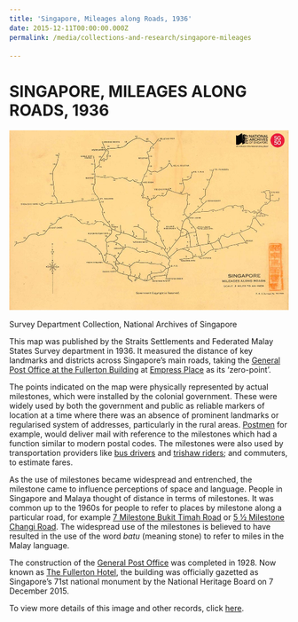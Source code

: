 ```yaml
---
title: 'Singapore, Mileages along Roads, 1936'
date: 2015-12-11T00:00:00.000Z
permalink: /media/collections-and-research/singapore-mileages

---
```



<iframe id="pxcelframe" src="//t.sharethis.com/a/t_.htm?ver=0.345.16984&amp;cid=c010#rnd=1577949980158&amp;cid=c010&amp;dmn=www.nas.gov.sg&amp;tt=t.dhj&amp;dhjLcy=53&amp;lbl=pxcel&amp;flbl=pxcel&amp;ll=d&amp;ver=0.345.16984&amp;ell=d&amp;cck=__stid&amp;pn=%2Fblogs%2Farchivistpick%2Fmileages%2F&amp;qs=na&amp;rdn=www.nas.gov.sg&amp;rpn=%2Fblogs%2Farchivistpick%2F&amp;rqs=na&amp;cc=SG&amp;cont=AS&amp;ipaddr=" style="display: none;"></iframe>

# SINGAPORE, MILEAGES ALONG ROADS, 1936

![Survey Department, National Archives of Singapore](../../../images/blogs/2015-12-11-L.jpg)

Survey Department Collection, National Archives of Singapore

This map was published by the Straits Settlements and Federated Malay States Survey department in 1936. It measured the distance of key landmarks and districts across Singapore’s main roads, taking the [General Post Office at the Fullerton Building](http://www.nas.gov.sg/archivesonline/photographs/record-details/444e3d7f-1162-11e3-83d5-0050568939ad) at [Empress Place](http://www.nas.gov.sg/archivesonline/photographs/record-details/ae968e85-1161-11e3-83d5-0050568939ad) as its ‘zero-point’.

The points indicated on the map were physically represented by actual milestones, which were installed by the colonial government. These were widely used by both the government and public as reliable markers of location at a time where there was an absence of prominent landmarks or regularised system of addresses, particularly in the rural areas. [Postmen](http://www.nas.gov.sg/archivesonline/photographs/record-details/b8a2c768-1161-11e3-83d5-0050568939ad) for example, would deliver mail with reference to the milestones which had a function similar to modern postal codes. The milestones were also used by transportation providers like [bus drivers](http://www.nas.gov.sg/archivesonline/photographs/record-details/b55e2ffc-1162-11e3-83d5-0050568939ad) and [trishaw riders](http://www.nas.gov.sg/archivesonline/photographs/record-details/4695fe67-1162-11e3-83d5-0050568939ad); and commuters, to estimate fares.

As the use of milestones became widespread and entrenched, the milestone came to influence perceptions of space and language. People in Singapore and Malaya thought of distance in terms of milestones. It was common up to the 1960s for people to refer to places by milestone along a particular road, for example [7 Milestone Bukit Timah Road](http://www.nas.gov.sg/archivesonline/photographs/record-details/5b8e635e-1162-11e3-83d5-0050568939ad) or [5 ½ Milestone Changi Road](http://www.nas.gov.sg/archivesonline/photographs/record-details/b4a7219f-1161-11e3-83d5-0050568939ad). The widespread use of the milestones is believed to have resulted in the use of the word *batu* (meaning stone) to refer to miles in the Malay language.

The construction of the [General Post Office](http://www.nas.gov.sg/archivesonline/photographs/record-details/d31e5208-1161-11e3-83d5-0050568939ad) was completed in 1928. Now known as [The Fullerton Hotel](http://www.nas.gov.sg/archivesonline/photographs/record-details/8418b27e-1162-11e3-83d5-0050568939ad), the building was officially gazetted as Singapore’s 71st national monument by the National Heritage Board on 7 December 2015.

To view more details of this image and other records, click [here](http://www.nas.gov.sg/archivesonline/maps_building_plans/record-details/f90855b8-115c-11e3-83d5-0050568939ad).